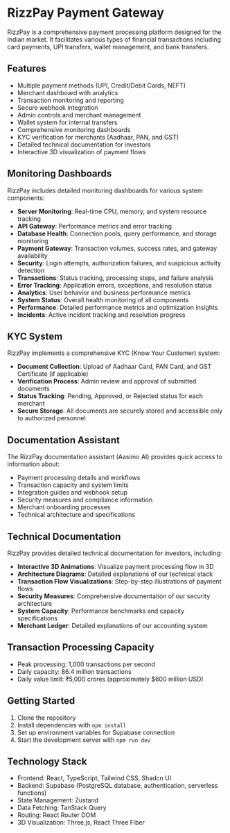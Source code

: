 
# RizzPay Payment Gateway

RizzPay is a comprehensive payment processing platform designed for the Indian market. It facilitates various types of financial transactions including card payments, UPI transfers, wallet management, and bank transfers.

## Features

- Multiple payment methods (UPI, Credit/Debit Cards, NEFT)
- Merchant dashboard with analytics
- Transaction monitoring and reporting
- Secure webhook integration
- Admin controls and merchant management
- Wallet system for internal transfers
- Comprehensive monitoring dashboards
- KYC verification for merchants (Aadhaar, PAN, and GST)
- Detailed technical documentation for investors
- Interactive 3D visualization of payment flows

## Monitoring Dashboards

RizzPay includes detailed monitoring dashboards for various system components:

- **Server Monitoring**: Real-time CPU, memory, and system resource tracking
- **API Gateway**: Performance metrics and error tracking
- **Database Health**: Connection pools, query performance, and storage monitoring
- **Payment Gateway**: Transaction volumes, success rates, and gateway availability
- **Security**: Login attempts, authorization failures, and suspicious activity detection
- **Transactions**: Status tracking, processing steps, and failure analysis
- **Error Tracking**: Application errors, exceptions, and resolution status
- **Analytics**: User behavior and business performance metrics
- **System Status**: Overall health monitoring of all components
- **Performance**: Detailed performance metrics and optimization insights
- **Incidents**: Active incident tracking and resolution progress

## KYC System

RizzPay implements a comprehensive KYC (Know Your Customer) system:

- **Document Collection**: Upload of Aadhaar Card, PAN Card, and GST Certificate (if applicable)
- **Verification Process**: Admin review and approval of submitted documents
- **Status Tracking**: Pending, Approved, or Rejected status for each merchant
- **Secure Storage**: All documents are securely stored and accessible only to authorized personnel

## Documentation Assistant

The RizzPay documentation assistant (Aasimo AI) provides quick access to information about:

- Payment processing details and workflows
- Transaction capacity and system limits
- Integration guides and webhook setup
- Security measures and compliance information
- Merchant onboarding processes
- Technical architecture and specifications

## Technical Documentation

RizzPay provides detailed technical documentation for investors, including:

- **Interactive 3D Animations**: Visualize payment processing flow in 3D
- **Architecture Diagrams**: Detailed explanations of our technical stack
- **Transaction Flow Visualizations**: Step-by-step illustrations of payment flows
- **Security Measures**: Comprehensive documentation of our security architecture
- **System Capacity**: Performance benchmarks and capacity specifications
- **Merchant Ledger**: Detailed explanations of our accounting system

## Transaction Processing Capacity

- Peak processing: 1,000 transactions per second
- Daily capacity: 86.4 million transactions
- Daily value limit: ₹5,000 crores (approximately $600 million USD)

## Getting Started

1. Clone the repository
2. Install dependencies with `npm install`
3. Set up environment variables for Supabase connection
4. Start the development server with `npm run dev`

## Technology Stack

- Frontend: React, TypeScript, Tailwind CSS, Shadcn UI
- Backend: Supabase (PostgreSQL database, authentication, serverless functions)
- State Management: Zustand
- Data Fetching: TanStack Query
- Routing: React Router DOM
- 3D Visualization: Three.js, React Three Fiber

